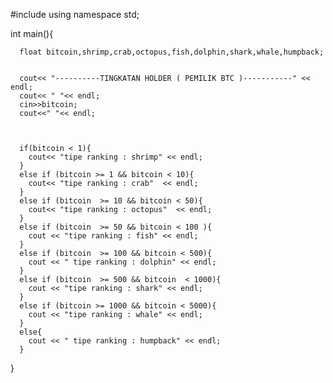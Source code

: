 #include <iostream>
using namespace std;

int main(){
	    
	  
	  float bitcoin,shrimp,crab,octopus,fish,dolphin,shark,whale,humpback;
	 
	 
	  cout<< "----------TINGKATAN HOLDER ( PEMILIK BTC )-----------" << endl;
	  cout<< " "<< endl;
	  cin>>bitcoin;
	  cout<<" "<< endl;
	  
	  
	  
	  if(bitcoin < 1){
	  	cout<< "tipe ranking : shrimp" << endl;
	  }
	  else if (bitcoin >= 1 && bitcoin < 10){
	  	cout<< "tipe ranking : crab"  << endl;
	  }
	  else if (bitcoin  >= 10 && bitcoin < 50){
	  	cout<< "tipe ranking : octopus"  << endl;
	  }
	  else if (bitcoin  >= 50 && bitcoin < 100 ){
	  	cout << "tipe ranking : fish" << endl;
	  }
	  else if (bitcoin  >= 100 && bitcoin < 500){
	  	cout << " tipe ranking : dolphin" << endl;
	  }
	  else if (bitcoin  >= 500 && bitcoin  < 1000){
	  	cout << "tipe ranking : shark" << endl;
	  }
	  else if (bitcoin >= 1000 && bitcoin < 5000){
	  	cout << "tipe ranking : whale" << endl;
	  }
	  else{
	  	cout << " tipe ranking : humpback" << endl;
	  }
}
